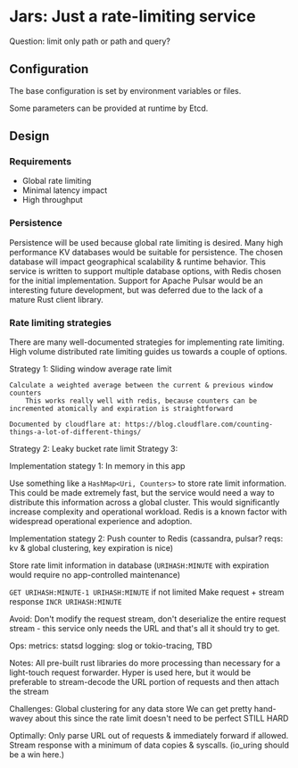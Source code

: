 # Jars: Just a rate-limiting service

Question: limit only path or path and query?


## Configuration

The base configuration is set by environment variables or files.

Some parameters can be provided at runtime by Etcd.


## Design
### Requirements
- Global rate limiting
- Minimal latency impact
- High throughput

### Persistence

Persistence will be used because global rate limiting is desired. Many high performance KV databases would be suitable for persistence. The chosen database will impact geographical scalability & runtime behavior. This service is written to support multiple database options, with Redis chosen for the initial implementation. Support for Apache Pulsar would be an interesting future development, but was deferred due to the lack of a mature Rust client library.

### Rate limiting strategies

There are many well-documented strategies for implementing rate limiting. High volume distributed rate limiting guides us towards a couple of options.

Strategy 1: Sliding window average rate limit

    Calculate a weighted average between the current & previous window counters
        This works really well with redis, because counters can be incremented atomically and expiration is straightforward

    Documented by cloudflare at: https://blog.cloudflare.com/counting-things-a-lot-of-different-things/

Strategy 2: Leaky bucket rate limit
Strategy 3:


Implementation stategy 1: In memory in this app

Use something like a `HashMap<Uri, Counters>` to store rate limit information. This could be made extremely fast, but the service would need a way to distribute this information across a global cluster. This would significantly increase complexity and operational workload. Redis is a known factor with widespread operational experience and adoption.


Implementation stategy 2: Push counter to Redis (cassandra, pulsar? reqs: kv & global clustering, key expiration is nice)

Store rate limit information in database (`URIHASH:MINUTE` with expiration would require no app-controlled maintenance)

`GET URIHASH:MINUTE-1 URIHASH:MINUTE`
if not limited
Make request + stream response
`INCR URIHASH:MINUTE`









Avoid:
    Don't modify the request stream, don't deserialize the entire request stream - this service only needs the URL and that's all it should try to get.

Ops:
    metrics: statsd
    logging: slog or tokio-tracing, TBD



Notes:
    All pre-built rust libraries do more processing than necessary for a light-touch request forwarder. Hyper is used here, but it would be preferable to stream-decode the URL portion of requests and then attach the stream

Challenges:
    Global clustering for any data store
    We can get pretty hand-wavey about this since the rate limit doesn't need to be perfect
        STILL HARD

Optimally:
    Only parse URL out of requests & immediately forward if allowed. Stream response with a minimum of data copies & syscalls. (io_uring should be a win here.)